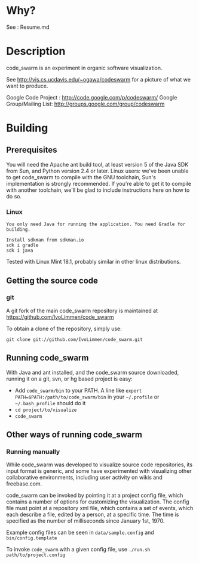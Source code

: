 # Why? #

See : Resume.md

# Description #

code_swarm is an experiment in organic software visualization.

See http://vis.cs.ucdavis.edu/~ogawa/codeswarm for a picture of what we want
to produce.

Google Code Project :      http://code.google.com/p/codeswarm/
Google Group/Mailing List: http://groups.google.com/group/codeswarm 


# Building #

## Prerequisites ##

You will need the Apache ant build tool, at least version 5 of the Java SDK from Sun, and Python version 2.4 or later.  Linux users: we've been unable to get code_swarm to compile with the GNU toolchain, Sun's implementation is strongly recommended.  If you're able to get it to compile with another toolchain, we'll be glad to include instructions here on how to do so.


### Linux ###

    You only need Java for running the application. You need Gradle for building.

    Install sdkman from sdkman.io
    sdk i gradle
    sdk i java

Tested with Linux Mint 18.1, probably similar in other linux distributions.

## Getting the source code ##

### git ###

A git fork of the main code_swarm repository is maintained at <https://github.com/IvoLimmen/code_swarm>

To obtain a clone of the repository, simply use:

    git clone git://github.com/IvoLimmen/code_swarm.git
    
## Running code_swarm ##

With Java and ant installed, and the code_swarm source downloaded, running it on a git, svn, or hg based project is easy:

* Add `code_swarm/bin` to your PATH.  A line like `export PATH=$PATH:/path/to/code_swarm/bin` in your `~/.profile` or `~/.bash_profile` should do it
* `cd project/to/visualize`
* `code_swarm`


## Other ways of running code_swarm ##

### Running manually ###

While code_swarm was developed to visualize source code repositories, its input format is generic, and some have experimented with visualizing other collaborative environments, including user activity on wikis and freebase.com.

code_swarm can be invoked by pointing it at a project config file, which contains a number of options for customizing the visualization.  The config file must point at a repository xml file, which contains a set of events, which each describe a file, edited by a person, at a specific time.  The time is specified as the number of milliseconds since January 1st, 1970.

Example config files can be seen in `data/sample.config` and `bin/config.template`

To invoke `code_swarm` with a given config file, use `./run.sh path/to/project.config`
